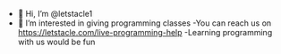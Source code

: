 - 👋 Hi, I’m @letstacle1
- 👀 I’m interested in giving programming classes 
-You can reach us on https://letstacle.com/live-programming-help
-Learning programming with us would be fun 

<!---
letstacle1/letstacle1 is a ✨ special ✨ repository because its `README.md` (this file) appears on your GitHub profile.
You can click the Preview link to take a look at your changes.
--->
